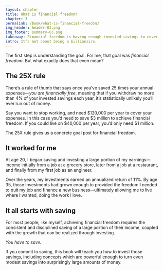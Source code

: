 ```yaml
---
layout: chapter
title: What is financial freedom?
chapter: 3
permalink: /book/what-is-financial-freedom/
img_header: header-03.png
img_footer: summary-03.png
takeaway: Financial freedom is having enough invested savings to cover your annual expenses.
intro: It’s not about being a billionaire.
---
```


The first step is understanding the goal. For me, that goal was *financial freedom*. But what exactly does that even mean?

## The 25X rule

There’s a rule of thumb that says once you’ve saved 25 times your annual expenses—*you are financially free*, meaning that if you withdraw no more than 4% of your invested savings each year, it’s statistically unlikely you’ll ever run out of money.

Say you want to stop working, and need $120,000 per year to cover your expenses. In this case you’d need to save $3 million to achieve financial freedom. If you could live on $40,000 per year, you’d only need $1 million.

The 25X rule gives us a concrete goal post for financial freedom.

## It worked for me

At age 20, I began saving and investing a large portion of my earnings—income initially from a job at a grocery store, later from a job at a restaurant, and finally from my first job as an engineer.

Over the years, my investments earned an annualized return of 11%. By age 35, those investments had grown enough to provided the freedom I needed to quit my job and finance a new business—ultimately allowing me to live where I wanted, doing the work I love.

## It all starts with saving

For most people, like myself, achieving financial freedom requires the consistent and disciplined saving of a large portion of their income, coupled with the growth that can be realized through investing.

*You have to save.*

If you commit to saving, this book will teach you how to invest those savings, including concepts which are powerful enough to turn even modest savings into surprisingly large amounts of money.
